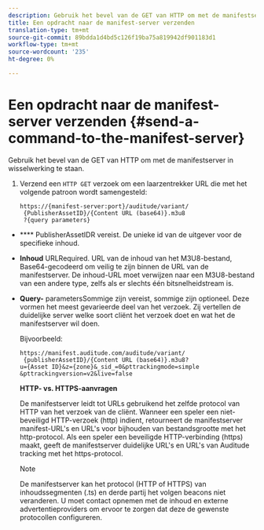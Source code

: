 ```yaml
---
description: Gebruik het bevel van de GET van HTTP om met de manifestserver in wisselwerking te staan.
title: Een opdracht naar de manifest-server verzenden
translation-type: tm+mt
source-git-commit: 89bdda1d4bd5c126f19ba75a819942df901183d1
workflow-type: tm+mt
source-wordcount: '235'
ht-degree: 0%

---
```



# Een opdracht naar de manifest-server verzenden {#send-a-command-to-the-manifest-server}

Gebruik het bevel van de GET van HTTP om met de manifestserver in wisselwerking te staan.

1. Verzend een `HTTP GET` verzoek om een laarzentrekker URL die met het volgende patroon wordt samengesteld:

   ```
   https://{manifest-server:port}/auditude/variant/
    {PublisherAssetID}/{Content URL (base64)}.m3u8
    ?{query parameters}
   ```

* **** PublisherAssetIDR vereist. De unieke id van de uitgever voor de specifieke inhoud.

* **Inhoud** URLRequired. URL van de inhoud van het M3U8-bestand, Base64-gecodeerd om veilig te zijn binnen de URL van de manifestserver. De inhoud-URL moet verwijzen naar een M3U8-bestand van een andere type, zelfs als er slechts één bitsnelheidstream is.

* **Query-** parametersSommige zijn vereist, sommige zijn optioneel. Deze vormen het meest gevarieerde deel van het verzoek. Zij vertellen de duidelijke server welke soort cliënt het verzoek doet en wat het de manifestserver wil doen.

   Bijvoorbeeld:

   ```
   https://manifest.auditude.com/auditude/variant/
    {publisherAssetID}/{Content URL (base64)}.m3u8?
   u={Asset ID}&z={zone}&_sid_=0&pttrackingmode=simple
   &pttrackingversion=v2&live=false
   ```

   **HTTP- vs. HTTPS-aanvragen**

   De manifestserver leidt tot URLs gebruikend het zelfde protocol van HTTP van het verzoek van de cliënt. Wanneer een speler een niet-beveiligd HTTP-verzoek (http) indient, retourneert de manifestserver manifest-URL&#39;s en URL&#39;s voor bijhouden van bestandsgrootte met het http-protocol. Als een speler een beveiligde HTTP-verbinding (https) maakt, geeft de manifestserver duidelijke URL&#39;s en URL&#39;s van Auditude tracking met het https-protocol.

   >[!NOTE]
   >
   >De manifestserver kan het protocol (HTTP of HTTPS) van inhoudssegmenten (.ts) en derde partij het volgen beacons niet veranderen. U moet contact opnemen met de inhoud en externe advertentieproviders om ervoor te zorgen dat deze de gewenste protocollen configureren.
